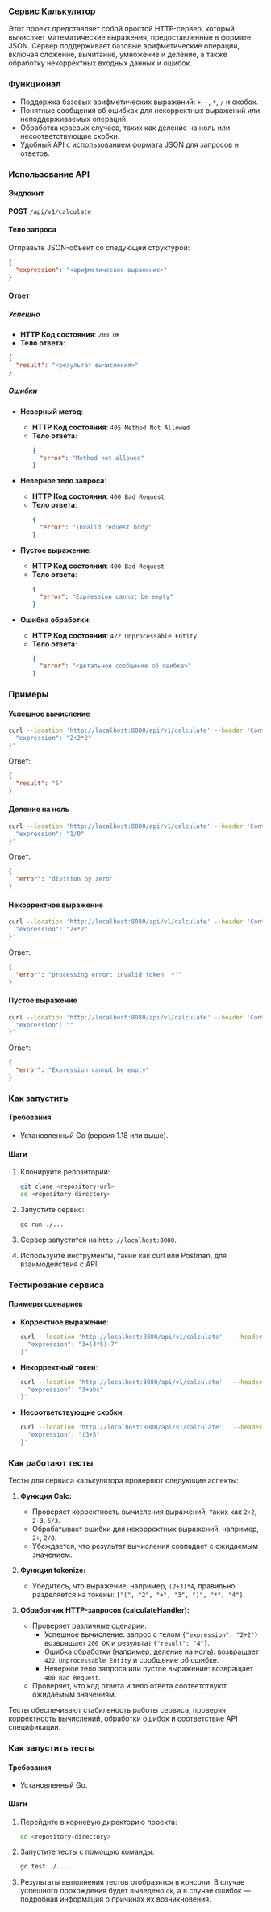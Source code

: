 ### Сервис Калькулятор

Этот проект представляет собой простой HTTP-сервер, который вычисляет математические выражения, предоставленные в формате JSON. Сервер поддерживает базовые арифметические операции, включая сложение, вычитание, умножение и деление, а также обработку некорректных входных данных и ошибок.

### Функционал
- Поддержка базовых арифметических выражений: `+`, `-`, `*`, `/` и скобок.
- Понятные сообщения об ошибках для некорректных выражений или неподдерживаемых операций.
- Обработка краевых случаев, таких как деление на ноль или несоответствующие скобки.
- Удобный API с использованием формата JSON для запросов и ответов.

### Использование API
#### Эндпоинт
**POST** `/api/v1/calculate`

#### Тело запроса
Отправьте JSON-объект со следующей структурой:
```json
{
  "expression": "<арифметическое выражение>"
}
```

#### Ответ
##### Успешно
- **HTTP Код состояния**: `200 OK`
- **Тело ответа**:
```json
{
  "result": "<результат вычисления>"
}
```

##### Ошибки
- **Неверный метод**:
  - **HTTP Код состояния**: `405 Method Not Allowed`
  - **Тело ответа**:
    ```json
    {
      "error": "Method not allowed"
    }
    ```

- **Неверное тело запроса**:
  - **HTTP Код состояния**: `400 Bad Request`
  - **Тело ответа**:
    ```json
    {
      "error": "Invalid request body"
    }
    ```

- **Пустое выражение**:
  - **HTTP Код состояния**: `400 Bad Request`
  - **Тело ответа**:
    ```json
    {
      "error": "Expression cannot be empty"
    }
    ```

- **Ошибка обработки**:
  - **HTTP Код состояния**: `422 Unprocessable Entity`
  - **Тело ответа**:
    ```json
    {
      "error": "<детальное сообщение об ошибке>"
    }
    ```

### Примеры
#### Успешное вычисление
```bash
curl --location 'http://localhost:8080/api/v1/calculate' --header 'Content-Type: application/json' --data '{
  "expression": "2+2*2"
}'
```
Ответ:
```json
{
  "result": "6"
}
```

#### Деление на ноль
```bash
curl --location 'http://localhost:8080/api/v1/calculate' --header 'Content-Type: application/json' --data '{
  "expression": "1/0"
}'
```
Ответ:
```json
{
  "error": "division by zero"
}
```

#### Некорректное выражение
```bash
curl --location 'http://localhost:8080/api/v1/calculate' --header 'Content-Type: application/json' --data '{
  "expression": "2+*2"
}'
```
Ответ:
```json
{
  "error": "processing error: invalid token '*'"
}
```

#### Пустое выражение
```bash
curl --location 'http://localhost:8080/api/v1/calculate' --header 'Content-Type: application/json' --data '{
  "expression": ""
}'
```
Ответ:
```json
{
  "error": "Expression cannot be empty"
}
```

### Как запустить
#### Требования
- Установленный Go (версия 1.18 или выше).

#### Шаги
1. Клонируйте репозиторий:
   ```bash
   git clone <repository-url>
   cd <repository-directory>
   ```

2. Запустите сервис:
   ```bash
   go run ./...
   ```

3. Сервер запустится на `http://localhost:8080`.

4. Используйте инструменты, такие как curl или Postman, для взаимодействия с API.

### Тестирование сервиса
#### Примеры сценариев
- **Корректное выражение**:
  ```bash
  curl --location 'http://localhost:8080/api/v1/calculate'   --header 'Content-Type: application/json'   --data '{
    "expression": "3+(4*5)-7"
  }'
  ```

- **Некорректный токен**:
  ```bash
  curl --location 'http://localhost:8080/api/v1/calculate'   --header 'Content-Type: application/json'   --data '{
    "expression": "3+abc"
  }'
  ```

- **Несоответствующие скобки**:
  ```bash
  curl --location 'http://localhost:8080/api/v1/calculate'   --header 'Content-Type: application/json'   --data '{
    "expression": "(3+5"
  }'
  ```

### Как работают тесты
Тесты для сервиса калькулятора проверяют следующие аспекты:

1. **Функция Calc:**
   - Проверяет корректность вычисления выражений, таких как `2+2`, `2-3`, `6/3`.
   - Обрабатывает ошибки для некорректных выражений, например, `2+`, `2/0`.
   - Убеждается, что результат вычисления совпадает с ожидаемым значением.

2. **Функция tokenize:**
   - Убедитесь, что выражение, например, `(2+3)*4`, правильно разделяется на токены: `["(", "2", "+", "3", ")", "*", "4"]`.

3. **Обработчик HTTP-запросов (calculateHandler):**
   - Проверяет различные сценарии:
     - Успешное вычисление: запрос с телом `{"expression": "2+2"}` возвращает `200 OK` и результат `{"result": "4"}`.
     - Ошибка обработки (например, деление на ноль): возвращает `422 Unprocessable Entity` и сообщение об ошибке.
     - Неверное тело запроса или пустое выражение: возвращает `400 Bad Request`.
   - Проверяет, что код ответа и тело ответа соответствуют ожидаемым значениям.

Тесты обеспечивают стабильность работы сервиса, проверяя корректность вычислений, обработки ошибок и соответствие API спецификации.

### Как запустить тесты
#### Требования
- Установленный Go.

#### Шаги
1. Перейдите в корневую директорию проекта:
   ```bash
   cd <repository-directory>
   ```

2. Запустите тесты с помощью команды:
   ```bash
   go test ./...
   ```

3. Результаты выполнения тестов отобразятся в консоли. В случае успешного прохождения будет выведено `ok`, а в случае ошибок — подробная информация о причинах их возникновения.
